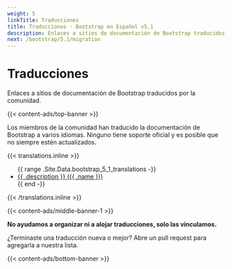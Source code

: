 ```yaml
---
weight: 5
linkTitle: Traducciones
title: Traducciones · Bootstrap en Español v5.1
description: Enlaces a sitios de documentación de Bootstrap traducidos por la comunidad.
next: /bootstrap/5.1/migration
---
```


# Traducciones

Enlaces a sitios de documentación de Bootstrap traducidos por la comunidad.

{{< content-ads/top-banner >}}

Los miembros de la comunidad han traducido la documentación de Bootstrap a varios idiomas. Ninguno tiene soporte oficial y es posible que no siempre estén actualizados.

{{< translations.inline >}}
<ul>
{{ range .Site.Data.bootstrap_5_1_translations -}}
  <li><a href="{{ .url }}" hreflang="{{ .code }}">{{ .description }} ({{ .name }})</a></li>
{{ end -}}
</ul>
{{< /translations.inline >}}

{{< content-ads/middle-banner-1 >}}

**No ayudamos a organizar ni a alojar traducciones, solo las vinculamos.**

¿Terminaste una traducción nueva o mejor? Abre un pull request para agregarla a nuestra lista.

{{< content-ads/bottom-banner >}}